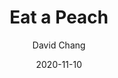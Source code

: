 ---
title: "Eat a Peach"
book: eat-a-peach
author: David Chang
kindle: false
date: 2020-11-10
tags: posts
---